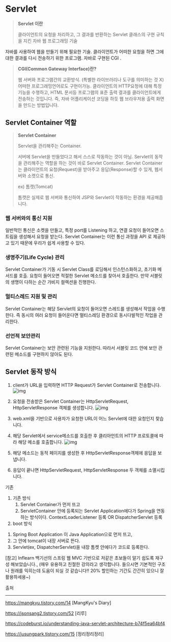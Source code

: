 # Servlet

> **Servlet 이란**
>
> 클라이언트의 요청을 처리하고, 그 결과를 반환하는 
> Servlet 클래스의 구현 규칙을 지킨 자바 웹 프로그래밍 기술

자바를 사용하여 웹을 만들기 위해 필요한 기술. 클라이언트가 어떠한 요청을 하면 그에 대한 결과를 다시 전송하기 위한 프로그램. 자바로 구현된 CGI .

> **CGI(Common Gateway Interface)란?**
>
> 웹 서버와 프로그램간의 교환방식. (특별한 라이브러리나 도구를 의미하는 것 X)
> 어떠한 프로그래밍언어로도 구현이가능.
> 클라이언트의 HTTP요청에 대해 특정 기능을 수행하고, HTML 문서등 프로그램의 표준 출력 결과를 클라이언트에게 전송하는 것입니다.
> 즉, 자바 어플리케이션 코딩을 하듯 웹 브라우저용 출력 화면을 만드는 방법입니다.

##  Servlet Container 역할

> **Servlet Container**
>
> Servlet을 관리해주는 Container.
>
> 서버에 Servlet을 만들었다고 해서 스스로 작동하는 것이 아님. Servlet의 동작을 관리해주는 역할을 하는 것이 바로 Servlet Container. Servlet Container는 클라이언트의 요청(Request)을 받아주고 응답(Response)할 수 있게, 웹서버와 소켓으로 통신. 
>
> ex) 톰캣(Tomcat)
>
> 톰캣은 실제로 웹 서버와 통신하여 JSP와 Servlet이 작동하는 환경을 제공해줍니다.

### 웹 서버와의 통신 지원

일반적인 통신은 소켓을 만들고, 특정 port를 Listening 하고, 연결 요청이 들어오면 스트림을 생성해서 요청을 받는다. Servlet Container는 이런 통신 과정을 API 로 제공하고 있기 때문에 우리가 쉽게 사용할 수 있다.

### 생명주기(Life Cycle) 관리
Servlet Container가 기동 시 Servlet Class를 로딩해서 인스턴스화하고, 초기화 메서드를 호출.
요청이 들어오면 적절한 Servlet 메소드를 찾아서 호출한다. 
만약 서블릿의 생명이 다하는 순간 가비지 컬렉션을 진행한다.

### 멀티스레드 지원 및 관리
Servlet Container는 해당 Servlet의 요청이 들어오면 스레드를 생성해서 작업을 수행한다. 즉 동시의 여러 요청이 들어온다면 멀티스레딩 환경으로 동시다발적인 작업을 관리한다.

### 선언적 보안관리
Servlet Container는 보안 관련된 기능을 지원한다. 따라서 서블릿 코드 안에 보안 관련된 메소드를 구현하지 않아도 된다.



## Servlet 동작 방식

1. client가 URL을 입력하면 HTTP Request가 Servlet Container로 전송합니다.![img](https://miro.medium.com/max/711/1*p3bdLuk7wjHFS0n8YJXQ_A.png)

   

2. 요청을 전송받은 Servlet Container는 HttpServletRequest, HttpServletResponse 객체를 생성합니다.
   ![img](https://miro.medium.com/max/821/1*Q4tv8s-_NYuHuE3tYbWcfg.png)

3. web.xml을 기반으로 사용자가 요청한 URL이 어느 Servlet에 대한 요청인지 찾습니다.

4. 해당 Servlet에서 service메소드를 호출한 후 클리아언트의 HTTP 프로토콜에 따라 해당 메소를 호출합니다.
   ![img](https://miro.medium.com/max/761/1*RoDdyWhZxiZ5ODWoK9XnGw.png)

5. 해당 메소드는 동적 페이지를 생성한 후 HttpServletResponse객체에 응답을 보냅니다.

6. 응답이 끝나면 HttpServletRequest, HttpServletResponse 두 객체를 소멸시킵니다.





기존 

1. 기존 방식
	1) Servlet Container가 먼저 뜨고
	2) ServletContainer 안에 등록되는 Servlet Application에다가 Spring을 연동하는 방식이다.
		ContextLoaderListener 등록 OR DispatcherServlet 등록
2. boot 방식
  1) Spring Boot Application 이 Java Application으로 먼저 뜨고, 
  2) 그 안에 tomcat이 내장 서버로 뜬다. 
  3) Servlet(ex, DispatcherServlet)을 내장 톰켓 안에다가 코드로 등록한다.

 

[참고] Inflearn 백기선의 스프링 웹 MVC 기반으로 저같은 초보들이 알기 쉽도록 재구성 해보았습니다., (매우 유용하고 친절한 강의라고 생각합니다. 들으시면 기본적인 구조나 원래를 익히는데 도움이 되실 것 같습니다!! 20% 할인하는 기간도 간간히 있으니 잘 활용하세용~)









출처

------

https://mangkyu.tistory.com/14 [MangKyu's Diary]

https://jsonsang2.tistory.com/52 [리루]

https://codeburst.io/understanding-java-servlet-architecture-b74f5ea64bf4

https://jusungpark.tistory.com/15 [정리정리정리]